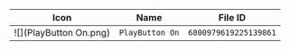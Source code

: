 | Icon | Name | File ID |
| ---  | ---  | ---     |
| ![](PlayButton On.png) | `PlayButton On` | `6800979619225139861` |
